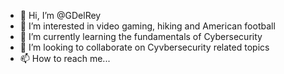 - 👋 Hi, I’m @GDelRey
- 👀 I’m interested in video gaming, hiking and American football
- 🌱 I’m currently learning the fundamentals of Cybersecurity
- 💞️ I’m looking to collaborate on Cyvbersecurity related topics
- 📫 How to reach me...

<!---
GDelRey/GDelRey is a ✨ special ✨ repository because its `README.md` (this file) appears on your GitHub profile.
You can click the Preview link to take a look at your changes.
--->
